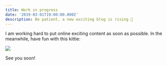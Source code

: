```yaml
---
title: Work in progress
date: '2019-03-01T19:00:00.000Z'
description: Be patient, a new exciting blog is rising 🌈
---
```


I am working hard to put online exciting content as soon as possible. In the meanwhile, have fun with this kittie:

![](https://media.giphy.com/media/vFKqnCdLPNOKc/giphy.gif)

See you soon!
